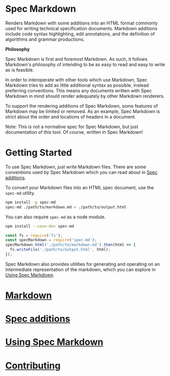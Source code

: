 # Spec Markdown

Renders Markdown with some additions into an HTML format commonly used for
writing technical specification documents. Markdown additions include code
syntax highlighting, edit annotations, and the definition of algorithms and
grammar productions.




**Philosophy**

Spec Markdown is first and foremost Markdown. As such, it follows Markdown's
philosophy of intending to be as easy to read and easy to write as is feasible.

In order to interoperate with other tools which use Markdown, Spec Markdown
tries to add as little additional syntax as possible, instead preferring
conventions. This means any documents written with Spec Markdown in mind should
render adequately by other Markdown renderers.

To support the rendering additions of Spec Markdown, some features of Markdown
may be limited or removed. As an example, Spec Markdown is strict about the
order and locations of headers in a document.

Note: This is not a normative spec for Spec Markdown, but just documentation of
this tool. Of course, written in Spec Markdown!


# Getting Started

To use Spec Markdown, just write Markdown files. There are some conventions used
by Spec Markdown which you can read about in [Spec additions](./spec/Spec%20Additions.md#Spec-Additions).

To convert your Markdown files into an HTML spec document, use the `spec-md`
utility.

```sh
npm install -g spec-md
spec-md ./path/to/markdown.md > ./path/to/output.html
```

You can also require `spec-md` as a node module.

```sh
npm install --save-dev spec-md
```

```js
const fs = require('fs');
const specMarkdown = require('spec-md');
specMarkdown.html('./path/to/markdown.md').then(html => {
  fs.writeFile('./path/to/output.html', html);
});
```

Spec Markdown also provides utilities for generating and operating on an
intermediate representation of the markdown, which you can explore in
[Using Spec Markdown](./spec/Usage.md#Using-Spec-Markdown).


# [Markdown](./spec/Markdown.md)

# [Spec additions](./spec/Spec%20Additions.md)

# [Using Spec Markdown](./spec/Usage.md)

# [Contributing](./CONTRIBUTING.md)
